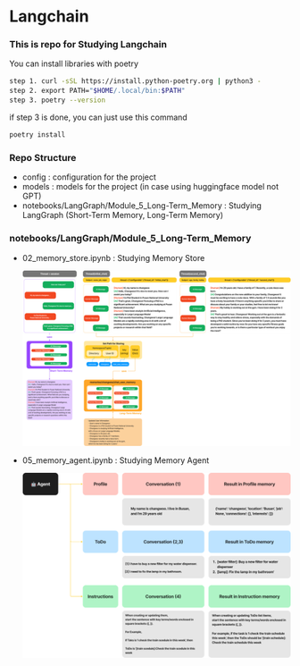 # Langchain

### This is repo for Studying Langchain

You can install libraries with poetry

```bash
step 1. curl -sSL https://install.python-poetry.org | python3 -
step 2. export PATH="$HOME/.local/bin:$PATH"
step 3. poetry --version
```

if step 3 is done, you can just use this command

```bash
poetry install
```

### Repo Structure
- config : configuration for the project
- models : models for the project (in case using huggingface model not GPT)
- notebooks/LangGraph/Module_5_Long-Term_Memory : Studying LangGraph (Short-Term Memory, Long-Term Memory)

### notebooks/LangGraph/Module_5_Long-Term_Memory
- 02_memory_store.ipynb : Studying Memory Store

    ![short_term_long_term.png](public/short_term_long_term.png)

- 05_memory_agent.ipynb : Studying Memory Agent

    ![memory_agent.png](public/memory_agent.png)
